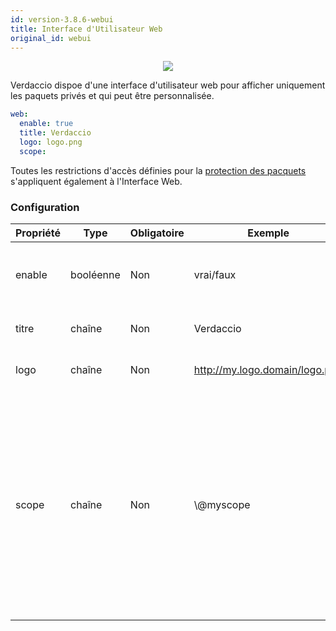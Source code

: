 ```yaml
---
id: version-3.8.6-webui
title: Interface d'Utilisateur Web
original_id: webui
---
```



<p align="center"><img src="https://github.com/verdaccio/verdaccio/blob/master/assets/gif/verdaccio_big_30.gif?raw=true"></p>

Verdaccio dispoe d'une interface d'utilisateur web pour afficher uniquement les paquets privés et qui peut être personnalisée.

```yaml
web:
  enable: true
  title: Verdaccio
  logo: logo.png
  scope:
```

Toutes les restrictions d'accès définies pour la [protection des pacquets](protect-your-dependencies.md) s'appliquent également à l'Interface Web.

### Configuration

| Propriété | Type      | Obligatoire | Exemple                        | Soutien | Description                                                                                                                                                          |
| --------- | --------- | ----------- | ------------------------------ | ------- | -------------------------------------------------------------------------------------------------------------------------------------------------------------------- |
| enable    | booléenne | Non         | vrai/faux                      | tous    | permettre l’affichage de l’interface web                                                                                                                             |
| titre     | chaîne    | Non         | Verdaccio                      | tous    | Description du titre HTML                                                                                                                                            |
| logo      | chaîne    | Non         | http://my.logo.domain/logo.png | tous    | un URI où se trouve le logo                                                                                                                                          |
| scope     | chaîne    | Non         | \\@myscope                   | tous    | Si vous utilisez ce registre pour un modul spécifique, définissez le dans l'en-tête des instructions de l'interface Web de l'utilisateur (note: escape @ with \\@) |